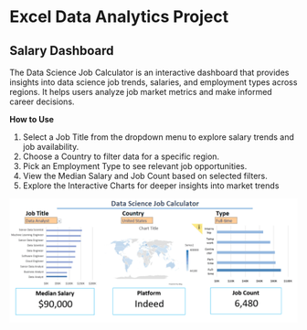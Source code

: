 # Excel Data Analytics Project
## Salary Dashboard
The Data Science Job Calculator is an interactive dashboard that provides insights into data science job trends, salaries, and employment types across regions. It helps users analyze job market metrics and make informed career decisions.<br>

**How to Use**
1. Select a Job Title from the dropdown menu to explore salary trends and job availability.
2. Choose a Country to filter data for a specific region.
3. Pick an Employment Type to see relevant job opportunities.
4. View the Median Salary and Job Count based on selected filters.
5. Explore the Interactive Charts for deeper insights into market trends

![SalaryDashboard](https://github.com/prashanthvaditha/Excel_Project_DataScienceJobCalculator/blob/b5fab7625605dbe34ceb4dab6efefab3bcb002ac/Salary%20Dashboard.gif)

